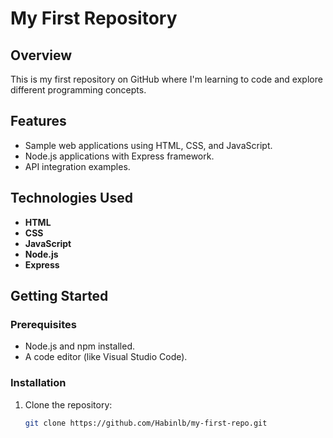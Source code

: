 # My First Repository

## Overview
This is my first repository on GitHub where I'm learning to code and explore different programming concepts.

## Features
- Sample web applications using HTML, CSS, and JavaScript.
- Node.js applications with Express framework.
- API integration examples.

## Technologies Used
- **HTML**
- **CSS**
- **JavaScript**
- **Node.js**
- **Express**

## Getting Started

### Prerequisites
- Node.js and npm installed.
- A code editor (like Visual Studio Code).

### Installation
1. Clone the repository:
   ```bash
   git clone https://github.com/Habinlb/my-first-repo.git